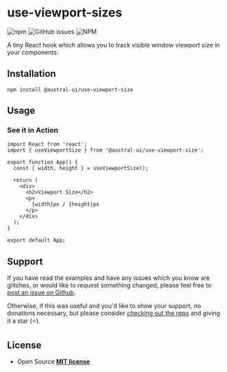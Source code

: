 # use-viewport-sizes

![npm](https://img.shields.io/badge/npm-austral--ui%2Fuse--viewport--size-blue)
![GitHub issues](https://img.shields.io/github/issues-raw/oscarcornejo/use-viewport-size)
![NPM](https://img.shields.io/npm/dw/@austral-ui/use-viewport-size)

A tiny React hook which allows you to track visible window viewport size in your components.

## Installation

```
npm install @austral-ui/use-viewport-size
```

## Usage

### **See it in Action**

```
import React from 'react';
import { useViewportSize } from '@austral-ui/use-viewport-size';

export function App() {
  const { width, height } = useViewportSize();

  return (
    <div>
      <h2>Viewport Size</h2>
      <p>
        {width}px / {height}px
      </p>
    </div>
  );
}

export default App;
```

## Support

If you have read the examples and have any issues which you know are glitches, or would like to request something changed, please feel free to [post an issue on Github](https://github.com/oscarcornejo/use-viewport-size/issues/new).

Otherwise, if this was useful and you'd like to show your support, no donations necessary, but please consider [checking out the repo](https://github.com/oscarcornejo/use-viewport-size) and giving it a star (⭐).

## License

- Open Source **[MIT license](http://opensource.org/licenses/mit-license.php)**
